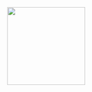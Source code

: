 <img height="180em" src="https://github-readme-stats.vercel.app/api?username=avirajaj5121 icons=true&hide_border=true&&count private=true&include_all_commits=true" />
